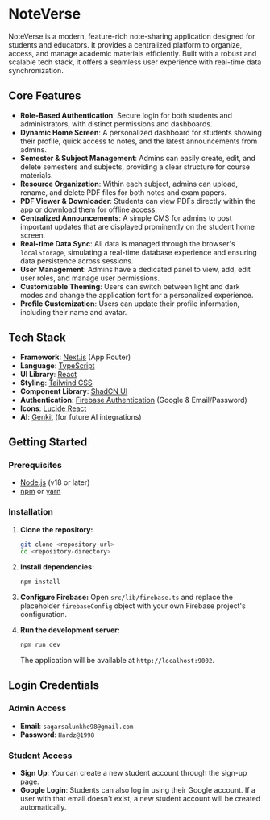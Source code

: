 # NoteVerse

NoteVerse is a modern, feature-rich note-sharing application designed for students and educators. It provides a centralized platform to organize, access, and manage academic materials efficiently. Built with a robust and scalable tech stack, it offers a seamless user experience with real-time data synchronization.

## Core Features

-   **Role-Based Authentication**: Secure login for both students and administrators, with distinct permissions and dashboards.
-   **Dynamic Home Screen**: A personalized dashboard for students showing their profile, quick access to notes, and the latest announcements from admins.
-   **Semester & Subject Management**: Admins can easily create, edit, and delete semesters and subjects, providing a clear structure for course materials.
-   **Resource Organization**: Within each subject, admins can upload, rename, and delete PDF files for both notes and exam papers.
-   **PDF Viewer & Downloader**: Students can view PDFs directly within the app or download them for offline access.
-   **Centralized Announcements**: A simple CMS for admins to post important updates that are displayed prominently on the student home screen.
-   **Real-time Data Sync**: All data is managed through the browser's `localStorage`, simulating a real-time database experience and ensuring data persistence across sessions.
-   **User Management**: Admins have a dedicated panel to view, add, edit user roles, and manage user permissions.
-   **Customizable Theming**: Users can switch between light and dark modes and change the application font for a personalized experience.
-   **Profile Customization**: Users can update their profile information, including their name and avatar.

## Tech Stack

-   **Framework**: [Next.js](https://nextjs.org/) (App Router)
-   **Language**: [TypeScript](https://www.typescriptlang.org/)
-   **UI Library**: [React](https://reactjs.org/)
-   **Styling**: [Tailwind CSS](https://tailwindcss.com/)
-   **Component Library**: [ShadCN UI](https://ui.shadcn.com/)
-   **Authentication**: [Firebase Authentication](https://firebase.google.com/docs/auth) (Google & Email/Password)
-   **Icons**: [Lucide React](https://lucide.dev/guide/packages/lucide-react)
-   **AI**: [Genkit](https://firebase.google.com/docs/genkit) (for future AI integrations)

## Getting Started

### Prerequisites

-   [Node.js](https://nodejs.org/) (v18 or later)
-   [npm](https://www.npmjs.com/) or [yarn](https://yarnpkg.com/)

### Installation

1.  **Clone the repository:**
    ```bash
    git clone <repository-url>
    cd <repository-directory>
    ```

2.  **Install dependencies:**
    ```bash
    npm install
    ```

3.  **Configure Firebase:**
    Open `src/lib/firebase.ts` and replace the placeholder `firebaseConfig` object with your own Firebase project's configuration.

4.  **Run the development server:**
    ```bash
    npm run dev
    ```
    The application will be available at `http://localhost:9002`.

## Login Credentials

### Admin Access

-   **Email**: `sagarsalunkhe98@gmail.com`
-   **Password**: `Hardz@1998`

### Student Access

-   **Sign Up**: You can create a new student account through the sign-up page.
-   **Google Login**: Students can also log in using their Google account. If a user with that email doesn't exist, a new student account will be created automatically.
